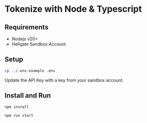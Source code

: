 # Tokenize with Node & Typescript

## Requirements

- Nodejs v20+
- Hellgate Sandbox Account

## Setup

```bash
cp ../.env.example .env
```

Update the API Key with a key from your sandbox account.

## Install and Run

```bash
npm install
```

```bash
npm run start
```


